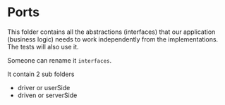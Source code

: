 # Ports

This folder contains all the abstractions (interfaces) that our application (business logic) needs to work independently from the implementations. The tests will also use it.

Someone can rename it `interfaces`.

It contain 2 sub folders

- driver or userSide
- driven or serverSide
